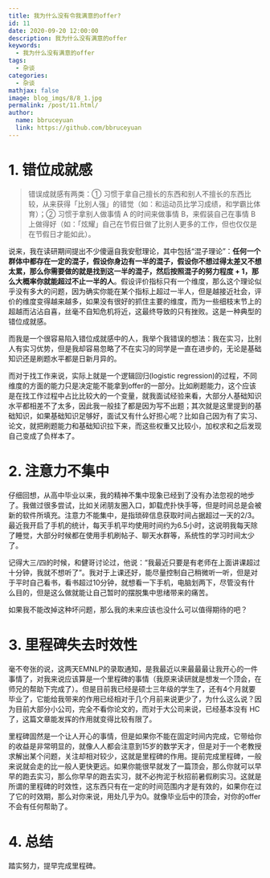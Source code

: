 ```yaml
---
title: 我为什么没有令我满意的offer?
id: 11
date: 2020-09-20 12:00:00
description: 我为什么没有满意的offer
keywords: 
  - 我为什么没有满意的offer
tags: 
  - 杂谈
categories: 
  - 杂谈
mathjax: false
image: blog_imgs/8/8_1.jpg
permalink: /post/11.html/
author: 
  name: bbruceyuan
  link: https://github.com/bbruceyuan
---
```


# 1. 错位成就感
> 错误成就感有两类：① 习惯于拿自己擅长的东西和别人不擅长的东西比较，从来获得「比别人强」的错觉（如：和运动员比学习成绩，和学霸比体育）；② 习惯于拿别人做事情 A 的时间来做事情 B，来假装自己在事情 B 上做得好（如：「炫耀」自己在节假日做了比别人更多的工作，但也仅仅是在节假日才能如此）。

说来，我在读研期间提出不少傻逼自我安慰理论，其中包括“混子理论”：**任何一个群体中都存在一定的混子，假设你身边有一半的混子，假设你不想过得太差又不想太累，那么你需要做的就是找到这一半的混子，然后按照混子的努力程度 + 1，那么大概率你就能超过不止一半的人**。假设评价指标只有一个维度，那么这个理论似乎没有多大的问题，因为确实你能在某个指标上超过一半人，但是越接近社会，评价的维度变得越来越多，如果没有很好的抓住主要的维度，而为一些细枝末节上的超越而沾沾自喜，丝毫不自知危机将近，这最终导致的只有挫败。这是一种典型的错位成就感。

而我是一个很容易陷入错位成就感中的人，我举个我错误的想法：我在实习，比别人有实习优势，但是我却容易忽略了不在实习的同学是一直在进步的，无论是基础知识还是刷题水平都是日新月异的。

而对于找工作来说，实际上就是一个逻辑回归(logistic regression)的过程，不同维度的方面的能力只是决定能不能拿到offer的一部分。比如刷题能力，这个应该是在找工作过程中占比比较大的一个变量，就我面试经验来看，大部分人基础知识水平都相差不了太多，因此我一般挂了都是因为写不出题；其次就是这里提到的基础知识，如果基础知识足够好，面试又有什么好担心呢？比如自己因为有了实习、论文，就把刷题能力和基础知识拉下来，而这些权重又比较小，加权求和之后发现自己变成了负样本了。

# 2. 注意力不集中
仔细回想，从高中毕业以来，我的精神不集中现象已经到了没有办法忽视的地步了。我做过很多尝试，比如关闭朋友圈入口，卸载虎扑快手等，但是时间总是会被新的软件所填充。注意力不能集中，是指琐碎信息获取时间占据超过一天的2/3。最近我开启了手机的统计，每天手机平均使用时间约为6.5小时，这说明我每天除了睡觉，大部分时候都在使用手机刷帖子、聊天水群等，系统性的学习时间太少了。

记得大三/四的时候，和健哥讨论过，他说：“我最近只要是有老师在上面讲课超过十分钟，我就不想听了”。我对于上课还好，能尽量控制自己稍微听一听，但是对于平时自己看书，看书超过10分钟，就想看一下手机，电脑划两下，尽管没有什么目的，但是这么做就能让自己暂时的摆脱集中思绪带来的痛苦。

如果我不能改掉这种坏问题，那么我的未来应该也没什么可以值得期待的吧？

# 3. 里程碑失去时效性
毫不夸张的说，这两天EMNLP的录取通知，是我最近以来最最最让我开心的一件事情了，对我来说应该算是一个里程碑的事情（我原来读研就是想发一个顶会，在师兄的帮助下完成了）。但是目前我已经是硕士三年级的学生了，还有4个月就要毕业了，它能给我带来的作用已经相对于几个月前来说更少了，为什么这么说？因为目前大部分小公司，完全不看你论文的，而对于大公司来说，已经基本没有 HC 了，这篇文章能发挥的作用就变得比较有限了。

里程碑固然是一个让人开心的事情，但是如果你不能在固定时间内完成，它带给你的收益是非常明显的，就像人人都会注意到15岁的数学天才，但是对于一个老教授求解出某个问题，关注却相对较少，这就是里程碑的作用。提前完成里程碑，一般来说就会走的比一般人更快更远。如果你能很早就发了一篇顶会，那么你就可以早早的跑去实习，那么你早早的跑去实习，就不必拘泥于秋招前暑假刷实习。这就是所谓的里程碑的时效性，这东西只有在一定的时间范围内才是有效的，如果你在过了它的时效期，那么对你来说，用处几乎为0。就像毕业后中的顶会，对你的offer不会有任何帮助了。


# 4. 总结
踏实努力，提早完成里程碑。
